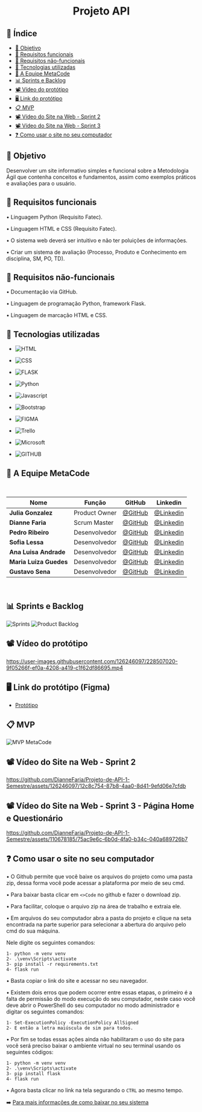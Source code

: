 <h1 align="center"> Projeto API </h1>

## 🔗 Índice
* [🎯 Objetivo](#-objetivo)
* [📍 Requisitos funcionais](#-requisitos-funcionais)
* [📍 Requisitos não-funcionais](#-requisitos-não-funcionais)
* [🔧 Tecnologias utilizadas](#-tecnologias-utilizadas)
* [👥 A Equipe MetaCode](#-a-equipe-metacode)
* [📊 Sprints e Backlog](#-sprints-e-backlog)
* [📽️ Vídeo do protótipo](#%EF%B8%8F-vídeo-do-protótipo)
* [🖥️ Link do protótipo](#%EF%B8%8F-link-do-protótipo-figma)
* [📋 MVP](#-mvp)
* [📽️ Vídeo do Site na Web - Sprint 2 ](#%EF%B8%8F-vídeo-do-site-na-web---sprint-2)
* [📽️ Vídeo do Site na Web - Sprint 3](#%EF%B8%8F-vídeo-do-site-na-web---sprint-3---página-home-e-questionário)
* [❓ Como usar o site no seu computador](#-como-usar-o-site-no-seu-computador)

## 🎯 Objetivo
 Desenvolver um site informativo simples e funcional sobre a Metodologia Ágil que contenha conceitos e fundamentos, assim como exemplos práticos e avaliações para o usuário.
 

## 📍 Requisitos funcionais
•	Linguagem Python (Requisito Fatec).

•	Linguagem HTML e CSS (Requisito Fatec).

•	O sistema web deverá ser intuitivo e não ter poluições de informações.

•	Criar um sistema de avaliação (Processo, Produto e Conhecimento em disciplina, SM, PO, TD).


## 📍 Requisitos não-funcionais

•	Documentação via GitHub.

•	Linguagem de programação Python, framework Flask.

•	Linguagem de marcação HTML e CSS.

## 🔧 Tecnologias utilizadas

- ![HTML](https://img.shields.io/badge/HTML5-E34F26?style=for-the-badge&logo=html5&logoColor=white)

- ![CSS](https://img.shields.io/badge/CSS-239120?&style=for-the-badge&logo=css3&logoColor=white)

- ![FLASK](https://img.shields.io/badge/Flask-000000?style=for-the-badge&logo=flask&logoColor=white) 

- ![Python](https://img.shields.io/badge/Python-14354C?style=for-the-badge&logo=python&logoColor=white)

- ![Javascript](https://img.shields.io/badge/JavaScript-F7DF1E?style=for-the-badge&logo=javascript&logoColor=black)

- ![Bootstrap](https://img.shields.io/badge/Bootstrap-563D7C?style=for-the-badge&logo=bootstrap&logoColor=white) 

- ![FIGMA](https://img.shields.io/badge/Figma-F24E1E?style=for-the-badge&logo=figma&logoColor=white)

- ![Trello](https://img.shields.io/badge/Trello-%23026AA7.svg?style=for-the-badge&logo=Trello&logoColor=white)

- ![Microsoft](https://img.shields.io/badge/Microsoft_Office-D83B01?style=for-the-badge&logo=microsoft-office&logoColor=white)

- ![GITHUB](https://img.shields.io/badge/GitHub-100000?style=for-the-badge&logo=github&logoColor=white)

## 👥 A Equipe MetaCode

<br>

|Nome|Função|GitHub|Linkedin|
| -------- |-------- |-------- |-------- |
|**Julia Gonzalez**|Product Owner|[@GitHub](https://github.com/juliagonzalezmoreira)|[@Linkedin](http://linkedin.com/in/julia-gonzalez-moreira)
|**Dianne Faria**|Scrum Master|[@GitHub](https://github.com/DianneFaria)|[@Linkedin](https://www.linkedin.com/in/dianne-faria-de-brito-099b3015b)
|**Pedro Ribeiro**|Desenvolvedor|[@GitHub](https://github.com/pedrohenribeiro)|[@Linkedin](https://www.linkedin.com/in/pedrohenribeiro1/)
|**Sofia Lessa**|Desenvolvedor|[@GitHub](https://github.com/sofialessaa)|[@Linkedin](https://www.linkedin.com/in/sofiamatoslessa/)
|**Ana Luisa Andrade**|Desenvolvedor|[@GitHub](https://github.com/LuisaAndrade28)|[@Linkedin](https://www.linkedin.com/in/ana-luisa-andrade-4a695526b)
|**Maria Luiza Guedes**|Desenvolvedor|[@GitHub](https://github.com/mluizaguedes)|[@Linkedin](https://www.linkedin.com/in/maria-luiza-a141b123b)
|**Gustavo Sena**|Desenvolvedor|[@GitHub](https://github.com/gustavosenamp)|[@Linkedin](https://www.linkedin.com/in/gustavo-sena-577045232)

</br>

## 📊 Sprints e Backlog

![Sprints](https://github.com/DianneFaria/Projeto-de-API-1-Semestre/assets/110678185/4749bd45-ae7a-42d7-a4a5-b374d10e40b7)
![Product Backlog](https://github.com/DianneFaria/Projeto-de-API-1-Semestre/assets/110678185/9dc0ab46-a460-4bab-90fd-976b066bac5c)

## 📽️ Vídeo do protótipo

https://user-images.githubusercontent.com/126246097/228507020-9f05266f-ef0a-4208-a419-c1f62df86695.mp4

## 🖥️ Link do protótipo (Figma)

* [Protótipo](https://www.figma.com/file/T4KKC2PIVHAnsGjgjj3TVS/prototipo-1?node-id=0%3A1&t=O0UuSYhXF8PWarEb-1)

## 📋 MVP

![MVP MetaCode](https://github.com/DianneFaria/Projeto-de-API-1-Semestre/assets/127700485/75c29b39-c591-47b6-aa2a-9a115edbf06d)


## 📽️ Vídeo do Site na Web - Sprint 2 

https://github.com/DianneFaria/Projeto-de-API-1-Semestre/assets/126246097/12c8c754-87b8-4aa0-8d41-9efd06e7cfdb

## 📽️ Vídeo do Site na Web - Sprint 3 - Página Home e Questionário

https://github.com/DianneFaria/Projeto-de-API-1-Semestre/assets/110678185/75ac9e6c-6b0d-4fa0-b34c-040a689726b7

## ❓ Como usar o site no seu computador 
•  O Github permite que você baixe os arquivos do projeto como uma pasta zip, dessa forma você pode acessar a plataforma por meio de seu cmd. 

•  Para baixar basta clicar em ``` <>Code ``` no github e fazer o download zip.

•  Para facilitar, coloque o arquivo zip na área de trabalho e extraia ele.

•  Em arquivos do seu computador abra a pasta do projeto e clique na seta encontrada na parte superior para selecionar a abertura do arquivo pelo cmd do sua máquina.

Nele digite os seguintes comandos: 
```
1- python -m venv venv 
2- .\venv\Scripts\activate 
3- pip install -r requirements.txt 
4- flask run
```

•  Basta copiar o link do site e acessar no seu navegador.

• Existem dois erros que podem ocorrer entre essas etapas,  o primeiro é a falta de permissão do modo execução do seu computador, neste caso você deve abrir o PowerShell do seu computador no modo administrador e digitar os seguintes comandos:

``` 
1- Set-ExecutionPolicy -ExecutionPolicy AllSigned
2- E então a letra maiúscula de sim para todos.
``` 

• Por fim se todas essas ações ainda não habilitaram o uso do site para você será preciso baixar o ambiente virtual no seu terminal usando os seguintes códigos: 

```
1- python -m venv venv 
2- .\venv\Scripts\activate
3- pip install flask 
4- flask run 
```

• Agora basta clicar no link na tela segurando o ```CTRL``` ao mesmo tempo.

➡️ [Para mais informações de como baixar no seu sistema](https://www.canva.com/design/DAFiE1vqlmQ/6IqE6Fc2fPqaQGqlcrIAeA/edit?utm_content=DAFiE1vqlmQ&utm_campaign=designshare&utm_medium=link2&utm_source=sharebutton)
